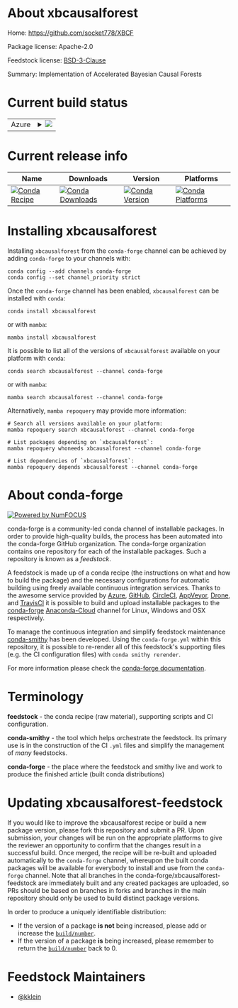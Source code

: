 About xbcausalforest
====================

Home: https://github.com/socket778/XBCF

Package license: Apache-2.0

Feedstock license: [BSD-3-Clause](https://github.com/conda-forge/xbcausalforest-feedstock/blob/main/LICENSE.txt)

Summary: Implementation of Accelerated Bayesian Causal Forests

Current build status
====================


<table>
    
  <tr>
    <td>Azure</td>
    <td>
      <details>
        <summary>
          <a href="https://dev.azure.com/conda-forge/feedstock-builds/_build/latest?definitionId=16895&branchName=main">
            <img src="https://dev.azure.com/conda-forge/feedstock-builds/_apis/build/status/xbcausalforest-feedstock?branchName=main">
          </a>
        </summary>
        <table>
          <thead><tr><th>Variant</th><th>Status</th></tr></thead>
          <tbody><tr>
              <td>linux_64_numpy1.19python3.8.____73_pypy</td>
              <td>
                <a href="https://dev.azure.com/conda-forge/feedstock-builds/_build/latest?definitionId=16895&branchName=main">
                  <img src="https://dev.azure.com/conda-forge/feedstock-builds/_apis/build/status/xbcausalforest-feedstock?branchName=main&jobName=linux&configuration=linux_64_numpy1.19python3.8.____73_pypy" alt="variant">
                </a>
              </td>
            </tr><tr>
              <td>linux_64_numpy1.19python3.8.____cpython</td>
              <td>
                <a href="https://dev.azure.com/conda-forge/feedstock-builds/_build/latest?definitionId=16895&branchName=main">
                  <img src="https://dev.azure.com/conda-forge/feedstock-builds/_apis/build/status/xbcausalforest-feedstock?branchName=main&jobName=linux&configuration=linux_64_numpy1.19python3.8.____cpython" alt="variant">
                </a>
              </td>
            </tr><tr>
              <td>linux_64_numpy1.19python3.9.____73_pypy</td>
              <td>
                <a href="https://dev.azure.com/conda-forge/feedstock-builds/_build/latest?definitionId=16895&branchName=main">
                  <img src="https://dev.azure.com/conda-forge/feedstock-builds/_apis/build/status/xbcausalforest-feedstock?branchName=main&jobName=linux&configuration=linux_64_numpy1.19python3.9.____73_pypy" alt="variant">
                </a>
              </td>
            </tr><tr>
              <td>linux_64_numpy1.19python3.9.____cpython</td>
              <td>
                <a href="https://dev.azure.com/conda-forge/feedstock-builds/_build/latest?definitionId=16895&branchName=main">
                  <img src="https://dev.azure.com/conda-forge/feedstock-builds/_apis/build/status/xbcausalforest-feedstock?branchName=main&jobName=linux&configuration=linux_64_numpy1.19python3.9.____cpython" alt="variant">
                </a>
              </td>
            </tr><tr>
              <td>linux_64_numpy1.21python3.10.____cpython</td>
              <td>
                <a href="https://dev.azure.com/conda-forge/feedstock-builds/_build/latest?definitionId=16895&branchName=main">
                  <img src="https://dev.azure.com/conda-forge/feedstock-builds/_apis/build/status/xbcausalforest-feedstock?branchName=main&jobName=linux&configuration=linux_64_numpy1.21python3.10.____cpython" alt="variant">
                </a>
              </td>
            </tr><tr>
              <td>osx_64_numpy1.19python3.8.____73_pypy</td>
              <td>
                <a href="https://dev.azure.com/conda-forge/feedstock-builds/_build/latest?definitionId=16895&branchName=main">
                  <img src="https://dev.azure.com/conda-forge/feedstock-builds/_apis/build/status/xbcausalforest-feedstock?branchName=main&jobName=osx&configuration=osx_64_numpy1.19python3.8.____73_pypy" alt="variant">
                </a>
              </td>
            </tr><tr>
              <td>osx_64_numpy1.19python3.8.____cpython</td>
              <td>
                <a href="https://dev.azure.com/conda-forge/feedstock-builds/_build/latest?definitionId=16895&branchName=main">
                  <img src="https://dev.azure.com/conda-forge/feedstock-builds/_apis/build/status/xbcausalforest-feedstock?branchName=main&jobName=osx&configuration=osx_64_numpy1.19python3.8.____cpython" alt="variant">
                </a>
              </td>
            </tr><tr>
              <td>osx_64_numpy1.19python3.9.____73_pypy</td>
              <td>
                <a href="https://dev.azure.com/conda-forge/feedstock-builds/_build/latest?definitionId=16895&branchName=main">
                  <img src="https://dev.azure.com/conda-forge/feedstock-builds/_apis/build/status/xbcausalforest-feedstock?branchName=main&jobName=osx&configuration=osx_64_numpy1.19python3.9.____73_pypy" alt="variant">
                </a>
              </td>
            </tr><tr>
              <td>osx_64_numpy1.19python3.9.____cpython</td>
              <td>
                <a href="https://dev.azure.com/conda-forge/feedstock-builds/_build/latest?definitionId=16895&branchName=main">
                  <img src="https://dev.azure.com/conda-forge/feedstock-builds/_apis/build/status/xbcausalforest-feedstock?branchName=main&jobName=osx&configuration=osx_64_numpy1.19python3.9.____cpython" alt="variant">
                </a>
              </td>
            </tr><tr>
              <td>osx_64_numpy1.21python3.10.____cpython</td>
              <td>
                <a href="https://dev.azure.com/conda-forge/feedstock-builds/_build/latest?definitionId=16895&branchName=main">
                  <img src="https://dev.azure.com/conda-forge/feedstock-builds/_apis/build/status/xbcausalforest-feedstock?branchName=main&jobName=osx&configuration=osx_64_numpy1.21python3.10.____cpython" alt="variant">
                </a>
              </td>
            </tr><tr>
              <td>win_64_numpy1.19python3.8.____73_pypy</td>
              <td>
                <a href="https://dev.azure.com/conda-forge/feedstock-builds/_build/latest?definitionId=16895&branchName=main">
                  <img src="https://dev.azure.com/conda-forge/feedstock-builds/_apis/build/status/xbcausalforest-feedstock?branchName=main&jobName=win&configuration=win_64_numpy1.19python3.8.____73_pypy" alt="variant">
                </a>
              </td>
            </tr><tr>
              <td>win_64_numpy1.19python3.8.____cpython</td>
              <td>
                <a href="https://dev.azure.com/conda-forge/feedstock-builds/_build/latest?definitionId=16895&branchName=main">
                  <img src="https://dev.azure.com/conda-forge/feedstock-builds/_apis/build/status/xbcausalforest-feedstock?branchName=main&jobName=win&configuration=win_64_numpy1.19python3.8.____cpython" alt="variant">
                </a>
              </td>
            </tr><tr>
              <td>win_64_numpy1.19python3.9.____73_pypy</td>
              <td>
                <a href="https://dev.azure.com/conda-forge/feedstock-builds/_build/latest?definitionId=16895&branchName=main">
                  <img src="https://dev.azure.com/conda-forge/feedstock-builds/_apis/build/status/xbcausalforest-feedstock?branchName=main&jobName=win&configuration=win_64_numpy1.19python3.9.____73_pypy" alt="variant">
                </a>
              </td>
            </tr><tr>
              <td>win_64_numpy1.19python3.9.____cpython</td>
              <td>
                <a href="https://dev.azure.com/conda-forge/feedstock-builds/_build/latest?definitionId=16895&branchName=main">
                  <img src="https://dev.azure.com/conda-forge/feedstock-builds/_apis/build/status/xbcausalforest-feedstock?branchName=main&jobName=win&configuration=win_64_numpy1.19python3.9.____cpython" alt="variant">
                </a>
              </td>
            </tr><tr>
              <td>win_64_numpy1.21python3.10.____cpython</td>
              <td>
                <a href="https://dev.azure.com/conda-forge/feedstock-builds/_build/latest?definitionId=16895&branchName=main">
                  <img src="https://dev.azure.com/conda-forge/feedstock-builds/_apis/build/status/xbcausalforest-feedstock?branchName=main&jobName=win&configuration=win_64_numpy1.21python3.10.____cpython" alt="variant">
                </a>
              </td>
            </tr>
          </tbody>
        </table>
      </details>
    </td>
  </tr>
</table>

Current release info
====================

| Name | Downloads | Version | Platforms |
| --- | --- | --- | --- |
| [![Conda Recipe](https://img.shields.io/badge/recipe-xbcausalforest-green.svg)](https://anaconda.org/conda-forge/xbcausalforest) | [![Conda Downloads](https://img.shields.io/conda/dn/conda-forge/xbcausalforest.svg)](https://anaconda.org/conda-forge/xbcausalforest) | [![Conda Version](https://img.shields.io/conda/vn/conda-forge/xbcausalforest.svg)](https://anaconda.org/conda-forge/xbcausalforest) | [![Conda Platforms](https://img.shields.io/conda/pn/conda-forge/xbcausalforest.svg)](https://anaconda.org/conda-forge/xbcausalforest) |

Installing xbcausalforest
=========================

Installing `xbcausalforest` from the `conda-forge` channel can be achieved by adding `conda-forge` to your channels with:

```
conda config --add channels conda-forge
conda config --set channel_priority strict
```

Once the `conda-forge` channel has been enabled, `xbcausalforest` can be installed with `conda`:

```
conda install xbcausalforest
```

or with `mamba`:

```
mamba install xbcausalforest
```

It is possible to list all of the versions of `xbcausalforest` available on your platform with `conda`:

```
conda search xbcausalforest --channel conda-forge
```

or with `mamba`:

```
mamba search xbcausalforest --channel conda-forge
```

Alternatively, `mamba repoquery` may provide more information:

```
# Search all versions available on your platform:
mamba repoquery search xbcausalforest --channel conda-forge

# List packages depending on `xbcausalforest`:
mamba repoquery whoneeds xbcausalforest --channel conda-forge

# List dependencies of `xbcausalforest`:
mamba repoquery depends xbcausalforest --channel conda-forge
```


About conda-forge
=================

[![Powered by
NumFOCUS](https://img.shields.io/badge/powered%20by-NumFOCUS-orange.svg?style=flat&colorA=E1523D&colorB=007D8A)](https://numfocus.org)

conda-forge is a community-led conda channel of installable packages.
In order to provide high-quality builds, the process has been automated into the
conda-forge GitHub organization. The conda-forge organization contains one repository
for each of the installable packages. Such a repository is known as a *feedstock*.

A feedstock is made up of a conda recipe (the instructions on what and how to build
the package) and the necessary configurations for automatic building using freely
available continuous integration services. Thanks to the awesome service provided by
[Azure](https://azure.microsoft.com/en-us/services/devops/), [GitHub](https://github.com/),
[CircleCI](https://circleci.com/), [AppVeyor](https://www.appveyor.com/),
[Drone](https://cloud.drone.io/welcome), and [TravisCI](https://travis-ci.com/)
it is possible to build and upload installable packages to the
[conda-forge](https://anaconda.org/conda-forge) [Anaconda-Cloud](https://anaconda.org/)
channel for Linux, Windows and OSX respectively.

To manage the continuous integration and simplify feedstock maintenance
[conda-smithy](https://github.com/conda-forge/conda-smithy) has been developed.
Using the ``conda-forge.yml`` within this repository, it is possible to re-render all of
this feedstock's supporting files (e.g. the CI configuration files) with ``conda smithy rerender``.

For more information please check the [conda-forge documentation](https://conda-forge.org/docs/).

Terminology
===========

**feedstock** - the conda recipe (raw material), supporting scripts and CI configuration.

**conda-smithy** - the tool which helps orchestrate the feedstock.
                   Its primary use is in the construction of the CI ``.yml`` files
                   and simplify the management of *many* feedstocks.

**conda-forge** - the place where the feedstock and smithy live and work to
                  produce the finished article (built conda distributions)


Updating xbcausalforest-feedstock
=================================

If you would like to improve the xbcausalforest recipe or build a new
package version, please fork this repository and submit a PR. Upon submission,
your changes will be run on the appropriate platforms to give the reviewer an
opportunity to confirm that the changes result in a successful build. Once
merged, the recipe will be re-built and uploaded automatically to the
`conda-forge` channel, whereupon the built conda packages will be available for
everybody to install and use from the `conda-forge` channel.
Note that all branches in the conda-forge/xbcausalforest-feedstock are
immediately built and any created packages are uploaded, so PRs should be based
on branches in forks and branches in the main repository should only be used to
build distinct package versions.

In order to produce a uniquely identifiable distribution:
 * If the version of a package **is not** being increased, please add or increase
   the [``build/number``](https://docs.conda.io/projects/conda-build/en/latest/resources/define-metadata.html#build-number-and-string).
 * If the version of a package **is** being increased, please remember to return
   the [``build/number``](https://docs.conda.io/projects/conda-build/en/latest/resources/define-metadata.html#build-number-and-string)
   back to 0.

Feedstock Maintainers
=====================

* [@kklein](https://github.com/kklein/)


